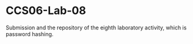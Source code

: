 # CCS06-Lab-08
Submission and the repository of the eighth laboratory activity, which is password hashing. 
